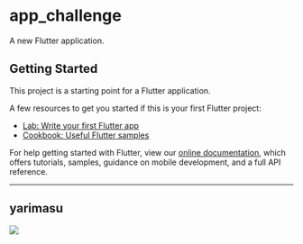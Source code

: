 # app_challenge

A new Flutter application.

## Getting Started

This project is a starting point for a Flutter application.

A few resources to get you started if this is your first Flutter project:

- [Lab: Write your first Flutter app](https://flutter.dev/docs/get-started/codelab)
- [Cookbook: Useful Flutter samples](https://flutter.dev/docs/cookbook)

For help getting started with Flutter, view our
[online documentation](https://flutter.dev/docs), which offers tutorials,
samples, guidance on mobile development, and a full API reference.
<hr/>

## yarimasu
<img src="https://user-images.githubusercontent.com/33628588/100645675-57650200-3380-11eb-8eda-149eaec7677e.gif">
